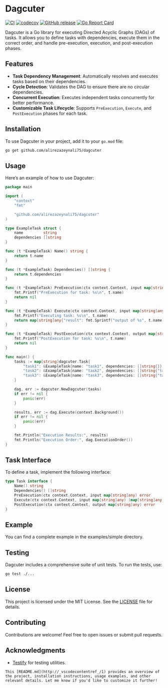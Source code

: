# Dagcuter

[![CI](https://github.com/alirezazeynali75/dagcuter/actions/workflows/main.yml/badge.svg)](https://github.com/alirezazeynali75/dagcuter/actions/workflows/main.yml)
[![codecov](https://codecov.io/gh/alirezazeynali75/dagcuter/graph/badge.svg?token=4LMOTF5CY2)](https://codecov.io/gh/alirezazeynali75/dagcuter)
[![GitHub release](https://img.shields.io/github/v/release/alirezazeynali75/dagcuter?include_prereleases)](https://github.com/alirezazeynali75/dagcuter/releases)
[![Go Report Card](https://goreportcard.com/badge/github.com/alirezazeynali75/dagcuter)](https://goreportcard.com/report/github.com/alirezazeynali75/dagcuter)

Dagcuter is a Go library for executing Directed Acyclic Graphs (DAGs) of tasks. It allows you to define tasks with dependencies, execute them in the correct order, and handle pre-execution, execution, and post-execution phases.

## Features

- **Task Dependency Management**: Automatically resolves and executes tasks based on their dependencies.
- **Cycle Detection**: Validates the DAG to ensure there are no circular dependencies.
- **Concurrent Execution**: Executes independent tasks concurrently for better performance.
- **Customizable Task Lifecycle**: Supports `PreExecution`, `Execute`, and `PostExecution` phases for each task.

## Installation

To use Dagcuter in your project, add it to your `go.mod` file:

```bash
go get github.com/alirezazeynali75/dagcuter
```

## Usage

Here’s an example of how to use Dagcuter:

```go
package main

import (
    "context"
    "fmt"

    "github.com/alirezazeynali75/dagcuter"
)

type ExampleTask struct {
    name         string
    dependencies []string
}

func (t *ExampleTask) Name() string {
    return t.name
}

func (t *ExampleTask) Dependencies() []string {
    return t.dependencies
}

func (t *ExampleTask) PreExecution(ctx context.Context, input map[string]any) error {
    fmt.Printf("PreExecution for task: %s\n", t.name)
    return nil
}

func (t *ExampleTask) Execute(ctx context.Context, input map[string]any) (map[string]any, error) {
    fmt.Printf("Executing task: %s\n", t.name)
    return map[string]any{"result": fmt.Sprintf("output of %s", t.name)}, nil
}

func (t *ExampleTask) PostExecution(ctx context.Context, output map[string]any) error {
    fmt.Printf("PostExecution for task: %s\n", t.name)
    return nil
}

func main() {
    tasks := map[string]dagcuter.Task{
        "task1": &ExampleTask{name: "task1", dependencies: []string{}},
        "task2": &ExampleTask{name: "task2", dependencies: []string{"task1"}},
        "task3": &ExampleTask{name: "task3", dependencies: []string{"task2"}},
    }

    dag, err := dagcuter.NewDagcuter(tasks)
    if err != nil {
        panic(err)
    }

    results, err := dag.Execute(context.Background())
    if err != nil {
        panic(err)
    }

    fmt.Println("Execution Results:", results)
    fmt.Println("Execution Order:", dag.ExecutionOrder())
}
```

## Task Interface

To define a task, implement the following interface:

```go
type Task interface {
    Name() string
    Dependencies() []string
    PreExecution(ctx context.Context, input map[string]any) error
    Execute(ctx context.Context, input map[string]any) (map[string]any, error)
    PostExecution(ctx context.Context, output map[string]any) error
}
```

## Example

You can find a complete example in the examples/simple directory.

## Testing

Dagcuter includes a comprehensive suite of unit tests. To run the tests, use:

```bash
go test ./...
```

## License

This project is licensed under the MIT License. See the [LICENSE](./LICENSE) file for details.

## Contributing

Contributions are welcome! Feel free to open issues or submit pull requests.

## Acknowledgments

- [Testify](https://github.com/stretchr/testify) for testing utilities.

```
This [README.md](http://_vscodecontentref_/1) provides an overview of the project, installation instructions, usage examples, and other relevant details. Let me know if you'd like to customize it further!
```
